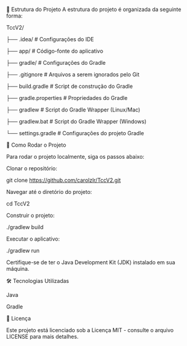 📁 Estrutura do Projeto
A estrutura do projeto é organizada da seguinte forma:

TccV2/


├── .idea/                 # Configurações do IDE

├── app/                   # Código-fonte do aplicativo

├── gradle/                # Configurações do Gradle

├── .gitignore             # Arquivos a serem ignorados pelo Git

├── build.gradle           # Script de construção do Gradle

├── gradle.properties      # Propriedades do Gradle

├── gradlew                # Script do Gradle Wrapper (Linux/Mac)

├── gradlew.bat            # Script do Gradle Wrapper (Windows)

└── settings.gradle        # Configurações do projeto Gradle


🚀 Como Rodar o Projeto

Para rodar o projeto localmente, siga os passos abaixo:

Clonar o repositório:

git clone https://github.com/carolzlr/TccV2.git


Navegar até o diretório do projeto:

cd TccV2


Construir o projeto:

./gradlew build


Executar o aplicativo:

./gradlew run


Certifique-se de ter o Java Development Kit (JDK) instalado em sua máquina.

🛠️ Tecnologias Utilizadas

Java

Gradle


📄 Licença

Este projeto está licenciado sob a Licença MIT - consulte o arquivo LICENSE para mais detalhes.
